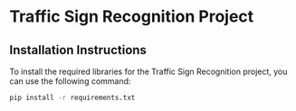 # Traffic Sign Recognition Project

## Installation Instructions

To install the required libraries for the Traffic Sign Recognition project, you can use the following command:

```bash
pip install -r requirements.txt
```